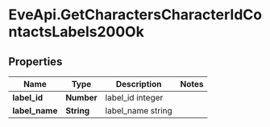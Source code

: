 # EveApi.GetCharactersCharacterIdContactsLabels200Ok

## Properties
Name | Type | Description | Notes
------------ | ------------- | ------------- | -------------
**label_id** | **Number** | label_id integer | 
**label_name** | **String** | label_name string | 



